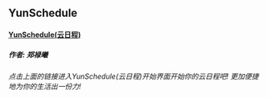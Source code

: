 ## YunSchedule
#### [YunSchedule(云日程)](./Welcome)
##### 作者: 郑禄曦
###### 点击上面的链接进入YunSchedule(云日程)开始界面开始你的云日程吧! 更加便捷地为你的生活出一份力!